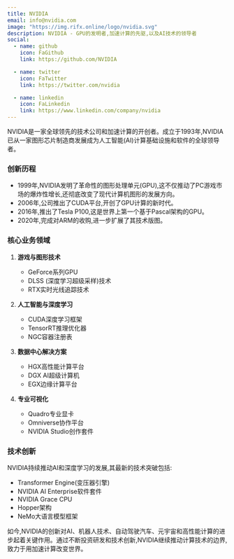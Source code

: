```yaml
---
title: NVIDIA
email: info@nvidia.com
image: "https://img.rifx.online/logo/nvidia.svg"
description: NVIDIA - GPU的发明者,加速计算的先驱,以及AI技术的领导者
social:
  - name: github
    icon: FaGithub
    link: https://github.com/NVIDIA

  - name: twitter
    icon: FaTwitter
    link: https://twitter.com/nvidia

  - name: linkedin
    icon: FaLinkedin
    link: https://www.linkedin.com/company/nvidia
---
```


NVIDIA是一家全球领先的技术公司和加速计算的开创者。成立于1993年,NVIDIA已从一家图形芯片制造商发展成为人工智能(AI)计算基础设施和软件的全球领导者。

### 创新历程
- 1999年,NVIDIA发明了革命性的图形处理单元(GPU),这不仅推动了PC游戏市场的爆炸性增长,还彻底改变了现代计算机图形的发展方向。
- 2006年,公司推出了CUDA平台,开创了GPU计算的新时代。
- 2016年,推出了Tesla P100,这是世界上第一个基于Pascal架构的GPU。
- 2020年,完成对ARM的收购,进一步扩展了其技术版图。

### 核心业务领域
1. **游戏与图形技术**
   - GeForce系列GPU
   - DLSS (深度学习超级采样)技术
   - RTX实时光线追踪技术

2. **人工智能与深度学习**
   - CUDA深度学习框架
   - TensorRT推理优化器
   - NGC容器注册表

3. **数据中心解决方案**
   - HGX高性能计算平台
   - DGX AI超级计算机
   - EGX边缘计算平台

4. **专业可视化**
   - Quadro专业显卡
   - Omniverse协作平台
   - NVIDIA Studio创作套件

### 技术创新
NVIDIA持续推动AI和深度学习的发展,其最新的技术突破包括:
- Transformer Engine(变压器引擎)
- NVIDIA AI Enterprise软件套件
- NVIDIA Grace CPU
- Hopper架构
- NeMo大语言模型框架

如今,NVIDIA的创新对AI、机器人技术、自动驾驶汽车、元宇宙和高性能计算的进步起着关键作用。通过不断投资研发和技术创新,NVIDIA继续推动计算技术的边界,致力于用加速计算改变世界。
